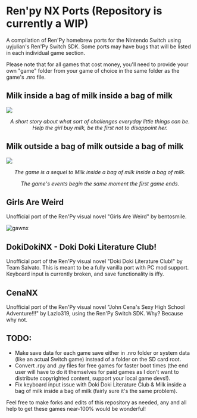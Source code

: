 # Ren'py NX Ports (Repository is currently a WIP)
A compilation of Ren'Py homebrew ports for the Nintendo Switch using uyjulian's Ren'Py Switch SDK. Some ports may have bugs that will be listed in each individual game section.

Please note that for all games that cost money, you'll need to provide your own "game" folder from your game of choice in the same folder as the game's .nro file.

## Milk inside a bag of milk inside a bag of milk
![](https://cdn.cloudflare.steamstatic.com/steam/apps/1392820/ss_b226e8d681fb98abba8f86bb4e5805f63ecf44b6.1920x1080.jpg)
*<p align=center>A short story about what sort of challenges everyday little things can be. Help the girl buy milk, be the first not to disappoint her.</p>*


## Milk outside a bag of milk outside a bag of milk
![](https://cdn.cloudflare.steamstatic.com/steam/apps/1604000/ss_336ab6c78787083ba9d2d27bdfe69a55f0b950c4.1920x1080.jpg)
*<p align=center>The game is a sequel to Milk inside a bag of milk inside a bag of milk.</p>*
*<p align=center>The game's events begin the same moment the first game ends.</p>*


## Girls Are Weird

Unofficial port of the Ren'Py visual novel "Girls Are Weird" by bentosmile.

![gawnx](https://user-images.githubusercontent.com/56975081/157101230-1648fd85-84b4-4f2e-acf8-4d25b373188e.jpg)

## DokiDokiNX - Doki Doki Literature Club!

Unofficial port of the Ren'Py visual novel "Doki Doki Literature Club!" by Team Salvato. This is meant to be a fully vanilla port with PC mod support. Keyboard input is currently broken, and save functionality is iffy.

## CenaNX
Unofficial port of the Ren'Py visual novel "John Cena's Sexy High School Adventure!!!" by Lazlo319, using the Ren'Py Switch SDK. Why? Because why not.

## TODO:

- Make save data for each game save either in .nro folder or system data (like an actual Switch game) instead of a folder on the SD card root.
- Convert .rpy and .py files for free games for faster boot times (the end user will have to do it themselves for paid games as I don't want to distribute copyrighted content, support your local game devs!). 
- Fix keyboard input issue with Doki Doki Literature Club & Milk inside a bag of milk inside a bag of milk (fairly sure it's the same problem).

Feel free to make forks and edits of this repository as needed, any and all help to get these games near-100% would be wonderful!
